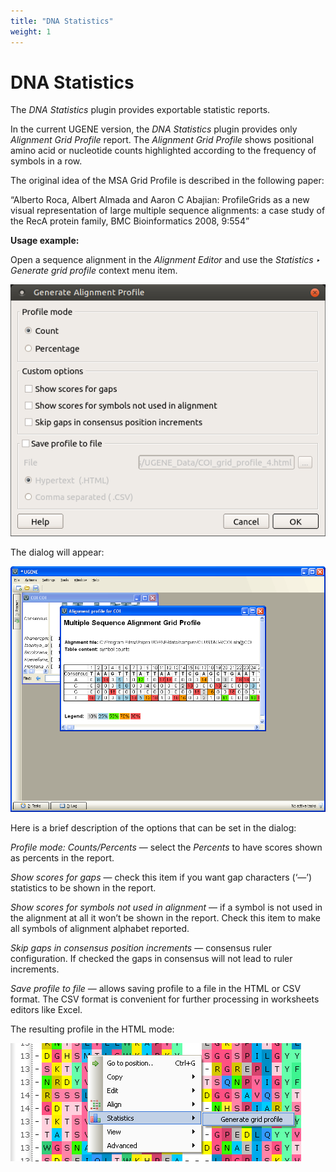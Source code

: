 ```yaml
---
title: "DNA Statistics"
weight: 1
---
```



# DNA Statistics

The _DNA Statistics_ plugin provides exportable statistic reports.

In the current UGENE version, the _DNA Statistics_ plugin provides only _Alignment Grid Profile_ report. The _Alignment Grid Profile_ shows positional amino acid or nucleotide counts highlighted according to the frequency of symbols in a row.

The original idea of the MSA Grid Profile is described in the following paper:

“Alberto Roca, Albert Almada and Aaron C Abajian: ProfileGrids as a new visual representation of large multiple sequence alignments: a case study of the RecA protein family, BMC Bioinformatics 2008, 9:554”

**Usage example:**

Open a sequence alignment in the _Alignment Editor_ and use the _Statistics ‣ Generate grid profile_ context menu item.


![](/images/65930700/65930701.png)

The dialog will appear:


![](/images/65930700/65930702.png)

Here is a brief description of the options that can be set in the dialog:

_Profile mode: Counts/Percents_ — select the _Percents_ to have scores shown as percents in the report.

_Show scores for gaps_ — check this item if you want gap characters (‘—’) statistics to be shown in the report.

_Show scores for symbols not used in alignment_ — if a symbol is not used in the alignment at all it won’t be shown in the report. Check this item to make all symbols of alignment alphabet reported.

_Skip gaps in consensus position increments_ — consensus ruler configuration. If checked the gaps in consensus will not lead to ruler increments.

_Save profile to file_ — allows saving profile to a file in the HTML or CSV format. The CSV format is convenient for further processing in worksheets editors like Excel.

The resulting profile in the HTML mode:


![](/images/65930700/65930703.png)
